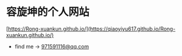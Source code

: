 # 容旋坤的个人网站

[https://Rong-xuankun.github.io/](https://qiaoyiyu617.github.io/Rong-xuankun.github.io/)

* find me -> 971591116@qq.com
